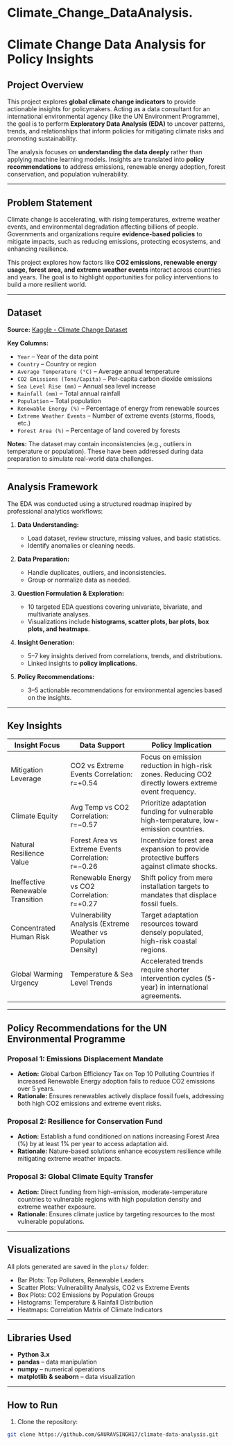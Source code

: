 # Climate_Change_DataAnalysis.

# Climate Change Data Analysis for Policy Insights

## Project Overview
This project explores **global climate change indicators** to provide actionable insights for policymakers. Acting as a data consultant for an international environmental agency (like the UN Environment Programme), the goal is to perform **Exploratory Data Analysis (EDA)** to uncover patterns, trends, and relationships that inform policies for mitigating climate risks and promoting sustainability.  

The analysis focuses on **understanding the data deeply** rather than applying machine learning models. Insights are translated into **policy recommendations** to address emissions, renewable energy adoption, forest conservation, and population vulnerability.

---

## Problem Statement
Climate change is accelerating, with rising temperatures, extreme weather events, and environmental degradation affecting billions of people. Governments and organizations require **evidence-based policies** to mitigate impacts, such as reducing emissions, protecting ecosystems, and enhancing resilience.  

This project explores how factors like **CO2 emissions, renewable energy usage, forest area, and extreme weather events** interact across countries and years. The goal is to highlight opportunities for policy interventions to build a more resilient world.

---

## Dataset
**Source:** [Kaggle - Climate Change Dataset](https://www.kaggle.com/datasets/bhadramohit/climate-change-dataset)  

**Key Columns:**
- `Year` – Year of the data point  
- `Country` – Country or region  
- `Average Temperature (°C)` – Average annual temperature  
- `CO2 Emissions (Tons/Capita)` – Per-capita carbon dioxide emissions  
- `Sea Level Rise (mm)` – Annual sea level increase  
- `Rainfall (mm)` – Total annual rainfall  
- `Population` – Total population  
- `Renewable Energy (%)` – Percentage of energy from renewable sources  
- `Extreme Weather Events` – Number of extreme events (storms, floods, etc.)  
- `Forest Area (%)` – Percentage of land covered by forests  

**Notes:** The dataset may contain inconsistencies (e.g., outliers in temperature or population). These have been addressed during data preparation to simulate real-world data challenges.

---

## Analysis Framework
The EDA was conducted using a structured roadmap inspired by professional analytics workflows:

1. **Data Understanding:**  
   - Load dataset, review structure, missing values, and basic statistics.  
   - Identify anomalies or cleaning needs.  

2. **Data Preparation:**  
   - Handle duplicates, outliers, and inconsistencies.  
   - Group or normalize data as needed.  

3. **Question Formulation & Exploration:**  
   - 10 targeted EDA questions covering univariate, bivariate, and multivariate analyses.  
   - Visualizations include **histograms, scatter plots, bar plots, box plots, and heatmaps**.  

4. **Insight Generation:**  
   - 5–7 key insights derived from correlations, trends, and distributions.  
   - Linked insights to **policy implications**.  

5. **Policy Recommendations:**  
   - 3–5 actionable recommendations for environmental agencies based on the insights.

---

## Key Insights

| Insight Focus | Data Support | Policy Implication |
|---------------|--------------|------------------|
| Mitigation Leverage | CO2 vs Extreme Events Correlation: r=+0.54 | Focus on emission reduction in high-risk zones. Reducing CO2 directly lowers extreme event frequency. |
| Climate Equity | Avg Temp vs CO2 Correlation: r=−0.57 | Prioritize adaptation funding for vulnerable high-temperature, low-emission countries. |
| Natural Resilience Value | Forest Area vs Extreme Events Correlation: r=−0.26 | Incentivize forest area expansion to provide protective buffers against climate shocks. |
| Ineffective Renewable Transition | Renewable Energy vs CO2 Correlation: r=+0.27 | Shift policy from mere installation targets to mandates that displace fossil fuels. |
| Concentrated Human Risk | Vulnerability Analysis (Extreme Weather vs Population Density) | Target adaptation resources toward densely populated, high-risk coastal regions. |
| Global Warming Urgency | Temperature & Sea Level Trends | Accelerated trends require shorter intervention cycles (5-year) in international agreements. |

---

## Policy Recommendations for the UN Environmental Programme

### **Proposal 1: Emissions Displacement Mandate**
- **Action:** Global Carbon Efficiency Tax on Top 10 Polluting Countries if increased Renewable Energy adoption fails to reduce CO2 emissions over 5 years.  
- **Rationale:** Ensures renewables actively displace fossil fuels, addressing both high CO2 emissions and extreme event risks.

### **Proposal 2: Resilience for Conservation Fund**
- **Action:** Establish a fund conditioned on nations increasing Forest Area (%) by at least 1% per year to access adaptation aid.  
- **Rationale:** Nature-based solutions enhance ecosystem resilience while mitigating extreme weather impacts.

### **Proposal 3: Global Climate Equity Transfer**
- **Action:** Direct funding from high-emission, moderate-temperature countries to vulnerable regions with high population density and extreme weather exposure.  
- **Rationale:** Ensures climate justice by targeting resources to the most vulnerable populations.

---

## Visualizations
All plots generated are saved in the `plots/` folder:

- Bar Plots: Top Polluters, Renewable Leaders  
- Scatter Plots: Vulnerability Analysis, CO2 vs Extreme Events  
- Box Plots: CO2 Emissions by Population Groups  
- Histograms: Temperature & Rainfall Distribution  
- Heatmaps: Correlation Matrix of Climate Indicators  

---

## Libraries Used
- **Python 3.x**  
- **pandas** – data manipulation  
- **numpy** – numerical operations  
- **matplotlib & seaborn** – data visualization  

---

## How to Run
1. Clone the repository:
```bash
git clone https://github.com/GAURAVSINGH17/climate-data-analysis.git
